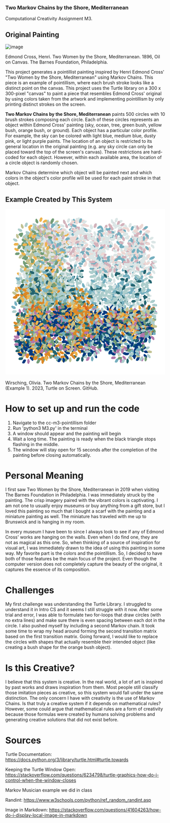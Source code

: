 ### Two Markov Chains by the Shore, Mediterranean 
Computational Creativity Assignment M3. 

## Original Painting 

![image](./Examples/OriginalPainting.png)

Edmond Cross, Henri. Two Women by the Shore, Mediterranean. 1896, Oil on Canvas. The Barnes Foundation, Philadelphia.

This project generates a pointillist painting inspired by Henri Edmond Cross' "Two Women by the Shore, Mediterranean" using Markov Chains. This piece is an example of pointillism, where each brush stroke looks like a distinct point on the canvas. This project uses the Turtle library on a 300 x 300-pixel "canvas" to paint a piece that resembles Edmond Cross' original by using colors taken from the artwork and implementing pointillism by only printing distinct strokes on the screen.  

**Two Markov Chains by the Shore, Mediterranean** paints 500 circles with 10 brush strokes composing each circle. Each of these circles represents an object within Edmond Cross' painting (sky, ocean, tree, green bush, yellow bush, orange bush, or ground). Each object has a particular color profile. For example, the sky can be colored with light blue, medium blue, dusty pink, or light purple paints. The location of an object is restricted to its general location in the original painting (e.g. any sky circle can only be placed toward the top of the screen's canvas). These restrictions are hard-coded for each object. However, within each available area, the location of a circle object is randomly chosen. 

Markov Chains determine which object will be painted next and which colors in the object's color profile will be used for each paint stroke in that object. 

## Example Created by This System
![image](./Examples/Example1.png)

Wirsching, Olivia. Two Markov Chains by the Shore, Mediterranean (Example 1). 2023, Turtle on Screen. GitHub.

# How to set up and run the code 
1. Navigate to the cc-m3-pointillism folder
2. Run 'python3 M3.py' in the terminal 
3. A window should appear and the painting will begin 
4. Wait a long time. The painting is ready when the black triangle stops flashing in the middle. 
5. The window will stay open for 15 seconds after the completion of the painting before closing automatically. 

# Personal Meaning 
I first saw Two Women by the Shore, Mediterranean in 2019 when visiting The Barnes Foundation in Philadelphia. I was immediately struck by the painting. The crisp imagery paired with the vibrant colors is captivating. I am not one to usually enjoy museums or buy anything from a gift store, but I loved this painting so much that I bought a scarf with the painting and a miniature painting as well. The miniature has traveled with me up to Brunswick and is hanging in my room. 

In every museum I have been to since I always look to see if any of Edmond Cross' works are hanging on the walls. Even when I do find one, they are not as magical as this one. So, when thinking of a source of inspiration for visual art, I was immediately drawn to the idea of using this painting in some way. My favorite part is the colors and the pointillism. So, I decided to have both of those features be the main focus of the project. Even though the computer version does not completely capture the beauty of the original, it captures the essence of its composition. 

# Challenges
My first challenge was understanding the Turtle Library. I struggled to understand it in Intro CS and it seems I still struggle with it now. After some trial and error, I was able to formulate two for-loops that draw circles (with no extra lines) and make sure there is even spacing between each dot in the circle. I also pushed myself by including a second Markov chain. It took some time to wrap my head around forming the second transition matrix based on the first transition matrix. Going forward, I would like to replace the circles with shapes that actually resemble their intended object (like creating a bush shape for the orange bush object).

# Is this Creative?
I believe that this system is creative. In the real world, a lot of art is inspired by past works and draws inspiration from them. Most people still classify those imitation pieces as creative, so this system would fall under the same distinction. The only concern I have with creativity is the use of Markov Chains. Is that truly a creative system if it depends on mathematical rules? However, some could argue that mathematical rules are a form of creativity because those formulas were created by humans solving problems and generating creative solutions that did not exist before. 

# Sources
Turtle Documentation: https://docs.python.org/3/library/turtle.html#turtle.towards

Keeping the Turtle Window Open: https://stackoverflow.com/questions/6234798/turtle-graphics-how-do-i-control-when-the-window-closes

Markov Musician example we did in class 

Randint: https://www.w3schools.com/python/ref_random_randint.asp

Image in Markdown: https://stackoverflow.com/questions/41604263/how-do-i-display-local-image-in-markdown

